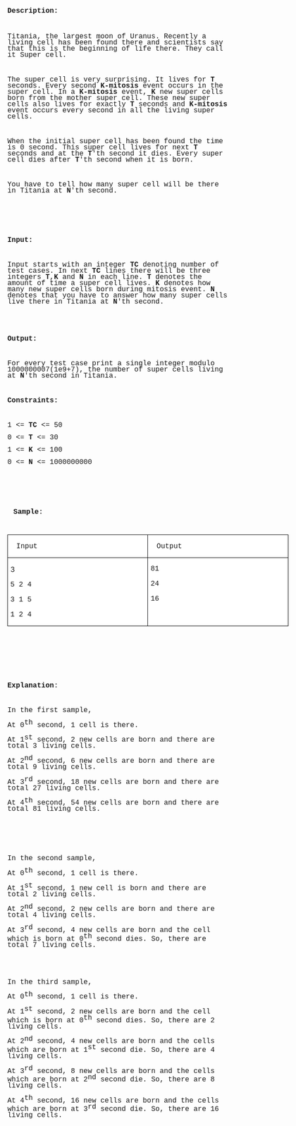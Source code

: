 <!-- p { margin-bottom: 0.1in; direction: ltr; color: rgb(0, 0, 10); line-height: 120%; text-align: left; widows: 2; orphans: 2; }p.western { font-family: "Calibri",serif; font-size: 11pt; }p.cjk { font-family: "Droid Sans Fallback"; font-size: 11pt; }p.ctl { font-family: "Calibri"; font-size: 11pt; } -->
<p><span style="font-family: Courier New,serif;"><span style="font-size: medium;"><strong>Description: </strong></span></span></p>
<p style="margin-bottom: 0in; line-height: 100%;">&nbsp;</p>
<p style="margin-bottom: 0in; line-height: 100%;"><span style="font-family: Courier New,serif;"><span style="font-size: medium;">Titania, the largest moon of Uranus. Recently a living cell has been found there and scientists say that this is the beginning of life there. They call it Super cell.</span></span></p>
<p style="margin-bottom: 0in; line-height: 100%;">&nbsp;</p>
<p style="margin-bottom: 0in; line-height: 100%;"><span style="font-family: Courier New,serif;"><span style="font-size: medium;">The super cell is very surprising. It lives for </span></span><span style="font-family: Courier New,serif;"><span style="font-size: medium;"><strong>T </strong></span></span><span style="font-family: Courier New,serif;"><span style="font-size: medium;"><span style="font-weight: normal;">seconds. Every second </span></span></span><span style="font-family: Courier New,serif;"><span style="font-size: medium;"><strong>K-mitosis</strong></span></span><span style="font-family: Courier New,serif;"><span style="font-size: medium;"><span style="font-weight: normal;"> event occurs in the super cell. In a </span></span></span><span style="font-family: Courier New,serif;"><span style="font-size: medium;"><strong>K-mitosis</strong></span></span><span style="font-family: Courier New,serif;"><span style="font-size: medium;"><span style="font-weight: normal;"> event, </span></span></span><span style="font-family: Courier New,serif;"><span style="font-size: medium;"><strong>K</strong></span></span><span style="font-family: Courier New,serif;"><span style="font-size: medium;"><span style="font-weight: normal;"> new super cells born from the mother super cell. These new super cells also lives for exactly </span></span></span><span style="font-family: Courier New,serif;"><span style="font-size: medium;"><strong>T</strong></span></span><span style="font-family: Courier New,serif;"><span style="font-size: medium;"><span style="font-weight: normal;"> seconds and </span></span></span><span style="font-family: Courier New,serif;"><span style="font-size: medium;"><strong>K-mitosis</strong></span></span><span style="font-family: Courier New,serif;"><span style="font-size: medium;"><span style="font-weight: normal;"> event occurs every second in all the living super cells.</span></span></span></p>
<p style="margin-bottom: 0in; line-height: 100%;">&nbsp;</p>
<p style="margin-bottom: 0in; line-height: 100%;"><span style="font-family: Courier New,serif;"><span style="font-size: medium;"><span style="font-weight: normal;">When the initial super cell has been found the time is 0 second. This super cell lives for next </span></span></span><span style="font-family: Courier New,serif;"><span style="font-size: medium;"><strong>T</strong></span></span><span style="font-family: Courier New,serif;"><span style="font-size: medium;"><span style="font-weight: normal;"> seconds and at the </span></span></span><span style="font-family: Courier New,serif;"><span style="font-size: medium;"><strong>T</strong></span></span><span style="font-family: Courier New,serif;"><span style="font-size: medium;"><span style="font-weight: normal;">'th second it dies. Every super cell dies after </span></span></span><span style="font-family: Courier New,serif;"><span style="font-size: medium;"><strong>T</strong></span></span><span style="font-family: Courier New,serif;"><span style="font-size: medium;"><span style="font-weight: normal;">'th second when it is born.</span></span></span></p>
<p style="margin-bottom: 0in; line-height: 100%;">&nbsp;</p>
<p style="margin-bottom: 0in; line-height: 100%;"><span style="font-family: Courier New,serif;"><span style="font-size: medium;"><span style="font-weight: normal;">You have to tell how many super cell will be there in Titania at </span></span></span><span style="font-family: Courier New,serif;"><span style="font-size: medium;"><strong>N</strong></span></span><span style="font-family: Courier New,serif;"><span style="font-size: medium;"><span style="font-weight: normal;">'th second. </span></span></span></p>
<p style="margin-bottom: 0in; line-height: 100%;">&nbsp;</p>
<p style="margin-bottom: 0in; line-height: 100%;">&nbsp;</p>
<p style="margin-bottom: 0in; line-height: 100%;">&nbsp;</p>
<p style="margin-bottom: 0in; line-height: 100%;"><span style="font-family: Courier New,serif;"><span style="font-size: medium;"><strong>Input: </strong></span></span></p>
<p style="margin-bottom: 0in; line-height: 100%;">&nbsp;</p>
<p style="margin-bottom: 0in; line-height: 100%;"><span style="font-family: Courier New,serif;"><span style="font-size: medium;"><span style="font-weight: normal;">Input starts with an integer </span></span></span><span style="font-family: Courier New,serif;"><span style="font-size: medium;"><strong>TC</strong></span></span><span style="font-family: Courier New,serif;"><span style="font-size: medium;"><span style="font-weight: normal;"> denoting number of test cases. In next </span></span></span><span style="font-family: Courier New,serif;"><span style="font-size: medium;"><strong>TC</strong></span></span><span style="font-family: Courier New,serif;"><span style="font-size: medium;"><span style="font-weight: normal;"> lines t</span></span></span><span style="font-family: Courier New,serif;"><span style="font-size: medium;">here will be three integers </span></span><span style="font-family: Courier New,serif;"><span style="font-size: medium;"><strong>T</strong></span></span><span style="font-family: Courier New,serif;"><span style="font-size: medium;">,</span></span><span style="font-family: Courier New,serif;"><span style="font-size: medium;"><strong>K</strong></span></span><span style="font-family: Courier New,serif;"><span style="font-size: medium;"> and </span></span><span style="font-family: Courier New,serif;"><span style="font-size: medium;"><strong>N </strong></span></span><span style="font-family: Courier New,serif;"><span style="font-size: medium;"><span style="font-weight: normal;">in each line</span></span></span><span style="font-family: Courier New,serif;"><span style="font-size: medium;">. </span></span><span style="font-family: Courier New,serif;"><span style="font-size: medium;"><strong>T</strong></span></span><span style="font-family: Courier New,serif;"><span style="font-size: medium;"> denotes the amount of time a super cell lives. </span></span><span style="font-family: Courier New,serif;"><span style="font-size: medium;"><strong>K</strong></span></span><span style="font-family: Courier New,serif;"><span style="font-size: medium;"> denotes how many new super cells born during mitosis event. </span></span><span style="font-family: Courier New,serif;"><span style="font-size: medium;"><strong>N</strong></span></span><span style="font-family: Courier New,serif;"><span style="font-size: medium;"> denotes that you have to answer how many super cells live there in Titania at </span></span><span style="font-family: Courier New,serif;"><span style="font-size: medium;"><strong>N</strong></span></span><span style="font-family: Courier New,serif;"><span style="font-size: medium;">'th second. </span></span></p>
<p style="margin-bottom: 0in; line-height: 100%;">&nbsp;</p>
<p style="margin-bottom: 0in; line-height: 100%;">&nbsp;</p>
<p style="margin-bottom: 0in; line-height: 100%;"><span style="font-family: Courier New,serif;"><span style="font-size: medium;"><strong>Output:</strong></span></span></p>
<p style="margin-bottom: 0in; line-height: 100%;">&nbsp;</p>
<p style="margin-bottom: 0in; line-height: 100%;"><span style="font-family: Courier New,serif;"><span style="font-size: medium;"><span style="font-weight: normal;">For every test case p</span></span></span><span style="font-family: Courier New,serif;"><span style="font-size: medium;">rint a single integer modulo 1000000007(1e9+7), the number of super cells living at </span></span><span style="font-family: Courier New,serif;"><span style="font-size: medium;"><strong>N</strong></span></span><span style="font-family: Courier New,serif;"><span style="font-size: medium;">'th second in Titania. </span></span></p>
<p style="margin-bottom: 0in; line-height: 100%;">&nbsp;</p>
<p style="margin-bottom: 0in; line-height: 100%;"><span style="font-family: Courier New,serif;"><span style="font-size: medium;"><strong>Constraints:</strong></span></span></p>
<p style="margin-bottom: 0in; line-height: 100%;"><span style="font-family: Courier New,serif;"><span style="font-size: medium;"><span style="font-weight: normal;">&nbsp;</span></span></span></p>
<p style="margin-bottom: 0in; line-height: 100%;"><span style="font-family: Courier New,serif;"><span style="font-size: medium;"><span style="font-weight: normal;">1 &lt;= </span></span></span><span style="font-family: Courier New,serif;"><span style="font-size: medium;"><strong>TC</strong></span></span><span style="font-family: Courier New,serif;"><span style="font-size: medium;"><span style="font-weight: normal;"> &lt;= 50</span></span></span></p>
<p style="margin-bottom: 0in; line-height: 100%;"><span style="font-family: Courier New,serif;"><span style="font-size: medium;"><span style="font-weight: normal;">0 &lt;= </span></span></span><span style="font-family: Courier New,serif;"><span style="font-size: medium;"><strong>T</strong></span></span><span style="font-family: Courier New,serif;"><span style="font-size: medium;"><span style="font-weight: normal;"> &lt;= 30</span></span></span></p>
<p style="margin-bottom: 0in; line-height: 100%;"><span style="font-family: Courier New,serif;"><span style="font-size: medium;"><span style="font-weight: normal;">1 &lt;= </span></span></span><span style="font-family: Courier New,serif;"><span style="font-size: medium;"><strong>K</strong></span></span><span style="font-family: Courier New,serif;"><span style="font-size: medium;"><span style="font-weight: normal;"> &lt;= 100</span></span></span></p>
<p style="margin-bottom: 0in; line-height: 100%;"><span style="font-family: Courier New,serif;"><span style="font-size: medium;"><span style="font-weight: normal;"><span style="font-family: Courier New,serif;"><span style="font-size: medium;"><span style="font-weight: normal;">0 &lt;= </span></span></span><span style="font-family: Courier New,serif;"><span style="font-size: medium;"><strong>N</strong></span></span><span style="font-family: Courier New,serif;"><span style="font-size: medium;"><span style="font-weight: normal;"> &lt;= 1000000000</span></span></span></span></span></span></p>
<p style="margin-bottom: 0in; line-height: 100%;">&nbsp;</p>
<p style="margin-bottom: 0in; line-height: 100%;">&nbsp;</p>
<p style="margin-bottom: 0in; line-height: 100%;">&nbsp;</p>
<p style="margin-bottom: 0in; line-height: 100%;"><span style="font-family: Calibri;"><span lang="ar-SA"><span style="font-family: Vrinda;"><span style="font-size: medium;"><span lang="bn-BD">&nbsp;</span></span></span></span></span><span style="font-family: Courier New,serif;"><span style="font-size: medium;">&nbsp;</span></span><span style="font-family: Courier New,serif;"><span style="font-size: medium;"><strong>Sample</strong></span></span><span style="font-family: Courier New,serif;"><span style="font-size: medium;">:</span></span></p>
<p style="margin-bottom: 0in; line-height: 100%;">&nbsp;</p>
<table style="width: 638px;" border="0" cellspacing="0" cellpadding="6">
<colgroup><col width="306"> <col width="306"> </colgroup> 
<tbody>
<tr valign="top">
<td style="border: 1px solid #000001; padding-top: 0in; padding-bottom: 0in; padding-left: 0.06in; padding-right: 0.08in;" width="306" bgcolor="#ffffff">
<p><span style="font-family: Calibri;"><span lang="ar-SA"><span style="font-family: Vrinda;"><span style="font-size: medium;"><span lang="bn-BD">&nbsp;</span></span></span></span></span><span style="font-family: Courier New,serif;"><span style="font-size: medium;">&nbsp;</span></span><span style="font-family: Courier New,serif;"><span style="font-size: medium;">Input</span></span></p>
</td>
<td style="border: 1px solid #000001; padding-top: 0in; padding-bottom: 0in; padding-left: 0.06in; padding-right: 0.08in;" width="306" bgcolor="#ffffff">
<p><span style="font-family: Calibri;"><span lang="ar-SA"><span style="font-family: Vrinda;"><span style="font-size: medium;"><span lang="bn-BD">&nbsp;</span></span></span></span></span><span style="font-family: Courier New,serif;"><span style="font-size: medium;">&nbsp;</span></span><span style="font-family: Courier New,serif;"><span style="font-size: medium;">Output</span></span></p>
</td>
</tr>
<tr valign="top">
<td style="border: 1px solid #000001; padding-top: 0in; padding-bottom: 0in; padding-left: 0.06in; padding-right: 0.08in;" width="306" height="81" bgcolor="#ffffff">
<p style="margin-bottom: 0in;">3</p>
<p style="margin-bottom: 0in;"><span style="font-family: Courier New,serif;"><span style="font-size: medium;">5 			2 4</span></span></p>
<p style="margin-bottom: 0in;"><span style="font-family: Courier New,serif;"><span style="font-size: medium;">3 			1 5</span></span></p>
<p><span style="font-family: Courier New,serif;"><span style="font-size: medium;">1 			2 4</span></span></p>
</td>
<td style="border: 1px solid #000001; padding-top: 0in; padding-bottom: 0in; padding-left: 0.06in; padding-right: 0.08in;" width="306" bgcolor="#ffffff">
<p style="margin-bottom: 0in;"><span style="font-family: Courier New,serif;"><span style="font-size: medium;">81</span></span></p>
<p style="margin-bottom: 0in;"><span style="font-family: Courier New,serif;"><span style="font-size: medium;">24</span></span></p>
<p><span style="font-family: Courier New,serif;"><span style="font-size: medium;">16</span></span></p>
</td>
</tr>
</tbody>
</table>
<p style="margin-bottom: 0in; line-height: 100%;">&nbsp;</p>
<p style="margin-bottom: 0in; line-height: 100%;">&nbsp;</p>
<p style="margin-bottom: 0in; line-height: 100%;">&nbsp;</p>
<p style="margin-bottom: 0in; line-height: 100%;">&nbsp;</p>
<p style="margin-bottom: 0in; line-height: 100%;"><span style="font-family: Courier New,serif;"><span style="font-size: medium;"><strong>Explanation</strong></span></span><span style="font-family: Courier New,serif;"><span style="font-size: medium;">:</span></span></p>
<p style="margin-bottom: 0in; line-height: 100%;">&nbsp;</p>
<p style="margin-bottom: 0in; line-height: 100%;"><span style="font-family: Courier New,serif;"><span style="font-size: medium;">In the first sample,</span></span></p>
<p style="margin-bottom: 0in; line-height: 100%;"><span style="font-family: Courier New,serif;"><span style="font-size: medium;">At 0</span></span><sup><span style="font-family: Courier New,serif;"><span style="font-size: medium;">th</span></span></sup><span style="font-family: Courier New,serif;"><span style="font-size: medium;"> second, 1 cell is there.</span></span></p>
<p style="margin-bottom: 0in; line-height: 100%;"><span style="font-family: Courier New,serif;"><span style="font-size: medium;">At 1</span></span><sup><span style="font-family: Courier New,serif;"><span style="font-size: medium;">st</span></span></sup><span style="font-family: Courier New,serif;"><span style="font-size: medium;"> second, 2 new cells are born and there are total 3 living cells.</span></span></p>
<p style="margin-bottom: 0in; line-height: 100%;"><span style="font-family: Courier New,serif;"><span style="font-size: medium;">At 2</span></span><sup><span style="font-family: Courier New,serif;"><span style="font-size: medium;">nd</span></span></sup><span style="font-family: Courier New,serif;"><span style="font-size: medium;"> second, 6 new cells are born and there are total 9 living cells.</span></span></p>
<p style="margin-bottom: 0in; line-height: 100%;"><span style="font-family: Courier New,serif;"><span style="font-size: medium;">At 3</span></span><sup><span style="font-family: Courier New,serif;"><span style="font-size: medium;">rd</span></span></sup><span style="font-family: Courier New,serif;"><span style="font-size: medium;"> second, 18 new cells are born and there are total 27 living cells.</span></span></p>
<p style="margin-bottom: 0in; line-height: 100%;"><span style="font-family: Courier New,serif;"><span style="font-size: medium;">At 4</span></span><sup><span style="font-family: Courier New,serif;"><span style="font-size: medium;">th</span></span></sup><span style="font-family: Courier New,serif;"><span style="font-size: medium;"> second, 54 new cells are born and there are total 81 living cells.</span></span></p>
<p style="margin-bottom: 0in; line-height: 100%;">&nbsp;</p>
<p style="margin-bottom: 0in; line-height: 100%;">&nbsp;</p>
<p style="margin-bottom: 0in; line-height: 100%;">&nbsp;</p>
<p style="margin-bottom: 0in; line-height: 100%;"><span style="font-family: Courier New,serif;"><span style="font-size: medium;">In the second sample,</span></span></p>
<p style="margin-bottom: 0in; line-height: 100%;"><span style="font-family: Courier New,serif;"><span style="font-size: medium;">At 0</span></span><sup><span style="font-family: Courier New,serif;"><span style="font-size: medium;">th</span></span></sup><span style="font-family: Courier New,serif;"><span style="font-size: medium;"> second, 1 cell is there.</span></span></p>
<p style="margin-bottom: 0in; line-height: 100%;"><span style="font-family: Courier New,serif;"><span style="font-size: medium;">At 1</span></span><sup><span style="font-family: Courier New,serif;"><span style="font-size: medium;">st</span></span></sup><span style="font-family: Courier New,serif;"><span style="font-size: medium;"> second, 1 new cell is born and there are total 2 living cells.</span></span></p>
<p style="margin-bottom: 0in; line-height: 100%;"><span style="font-family: Courier New,serif;"><span style="font-size: medium;">At 2</span></span><sup><span style="font-family: Courier New,serif;"><span style="font-size: medium;">nd</span></span></sup><span style="font-family: Courier New,serif;"><span style="font-size: medium;"> second, 2 new cells are born and there are total 4 living cells.</span></span></p>
<p style="margin-bottom: 0in; line-height: 100%;"><span style="font-family: Courier New,serif;"><span style="font-size: medium;">At 3</span></span><sup><span style="font-family: Courier New,serif;"><span style="font-size: medium;">rd</span></span></sup><span style="font-family: Courier New,serif;"><span style="font-size: medium;"> second, 4 new cells are born and the cell which is born at 0</span></span><sup><span style="font-family: Courier New,serif;"><span style="font-size: medium;">th</span></span></sup><span style="font-family: Courier New,serif;"><span style="font-size: medium;"> second dies. So, there are total 7 living cells.</span></span></p>
<p style="margin-bottom: 0in; line-height: 100%;">&nbsp;</p>
<p style="margin-bottom: 0in; line-height: 100%;">&nbsp;</p>
<!-- p { margin-bottom: 0.1in; direction: ltr; color: rgb(0, 0, 10); line-height: 120%; text-align: left; widows: 2; orphans: 2; }p.western { font-family: "Calibri",serif; font-size: 11pt; }p.cjk { font-family: "Droid Sans Fallback"; font-size: 11pt; }p.ctl { font-family: "Calibri"; font-size: 11pt; } -->
<p style="margin-bottom: 0in; line-height: 100%"><span style="font-family: Courier New,serif;"><span style="font-size: medium;">In the third sample,</span></span></p>
<p style="margin-bottom: 0in; line-height: 100%"><span style="font-family: Courier New,serif;"><span style="font-size: medium;">At 0</span></span><sup><span style="font-family: Courier New,serif;"><span style="font-size: medium;">th</span></span></sup><span style="font-family: Courier New,serif;"><span style="font-size: medium;"> second, 1 cell is there.</span></span></p>
<p style="margin-bottom: 0in; line-height: 100%"><span style="font-family: Courier New,serif;"><span style="font-size: medium;">At 1</span></span><sup><span style="font-family: Courier New,serif;"><span style="font-size: medium;">st</span></span></sup><span style="font-family: Courier New,serif;"><span style="font-size: medium;"> second, 2 new cells are born and the cell which is born at 0</span></span><sup><span style="font-family: Courier New,serif;"><span style="font-size: medium;">th</span></span></sup><span style="font-family: Courier New,serif;"><span style="font-size: medium;"> second dies. So, there are 2 living cells.</span></span></p>
<p style="margin-bottom: 0in; line-height: 100%"><span style="font-family: Courier New,serif;"><span style="font-size: medium;">At 2</span></span><sup><span style="font-family: Courier New,serif;"><span style="font-size: medium;">nd</span></span></sup><span style="font-family: Courier New,serif;"><span style="font-size: medium;"> second, 4 new cells are born and the cells which are born at 1</span></span><sup><span style="font-family: Courier New,serif;"><span style="font-size: medium;">st</span></span></sup><span style="font-family: Courier New,serif;"><span style="font-size: medium;"> second die. So, there are 4 living cells.</span></span></p>
<p style="margin-bottom: 0in; line-height: 100%"><span style="font-family: Courier New,serif;"><span style="font-size: medium;">At 3</span></span><sup><span style="font-family: Courier New,serif;"><span style="font-size: medium;">rd</span></span></sup><span style="font-family: Courier New,serif;"><span style="font-size: medium;"> second, 8 new cells are born and the cells which are born at 2</span></span><sup><span style="font-family: Courier New,serif;"><span style="font-size: medium;">nd</span></span></sup><span style="font-family: Courier New,serif;"><span style="font-size: medium;"> second die. So, there are 8 living cells.</span></span></p>
<p style="margin-bottom: 0in; line-height: 100%"><span style="font-family: Courier New,serif;"><span style="font-size: medium;">At 4</span></span><sup><span style="font-family: Courier New,serif;"><span style="font-size: medium;">th</span></span></sup><span style="font-family: Courier New,serif;"><span style="font-size: medium;"> second, 16 new cells are born and the cells which are born at 3</span></span><sup><span style="font-family: Courier New,serif;"><span style="font-size: medium;">rd</span></span></sup><span style="font-family: Courier New,serif;"><span style="font-size: medium;"> second die. So, there are 16 living cells.</span></span></p>
<p style="margin-bottom: 0in; line-height: 100%;">&nbsp;</p>